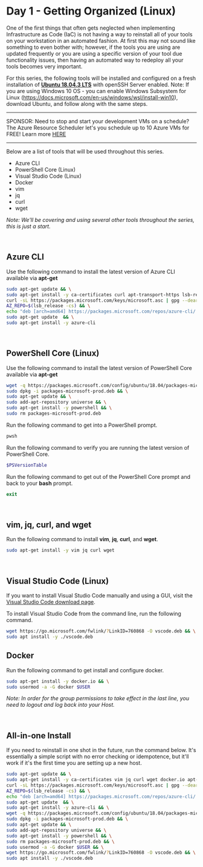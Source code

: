 # Day 1 - Getting Organized (Linux)

One of the first things that often gets neglected when implementing Infrastructure as Code (IaC) is not having a way to reinstall all of your tools on your workstation in an automated fashion. At first this may not sound like something to even bother with; however, if the tools you are using are updated frequently or you are using a specific version of your tool due functionality issues, then having an automated way to redeploy all your tools becomes very important.

For this series, the following tools will be installed and configured on a fresh installation of **[Ubuntu 18.04.3 LTS](https://ubuntu.com/download/server/thank-you?country=AT&version=18.04.3&architecture=amd64)** with openSSH Server enabled. Note: If you are using Windows 10 OS - you can enable Windows Subsystem for Linux (https://docs.microsoft.com/en-us/windows/wsl/install-win10), download Ubuntu, and follow along with the same steps.

***
SPONSOR: Need to stop and start your development VMs on a schedule? The Azure Resource Scheduler let's you schedule up to 10 Azure VMs for FREE! Learn more [HERE](https://azuremarketplace.microsoft.com/en-us/marketplace/apps/lumagatena.resourcescheduler?tab=Overview)
***

Below are a list of tools that will be used throughout this series.

* Azure CLI
* PowerShell Core (Linux)
* Visual Studio Code (Linux)
* Docker
* vim
* jq
* curl
* wget

*Note: We'll be covering and using several other tools throughout the series, this is just a start.*

<br />

## Azure CLI

Use the following command to install the latest version of Azure CLI available via **apt-get**

```bash
sudo apt-get update && \
sudo apt-get install -y ca-certificates curl apt-transport-https lsb-release gnupg && \
curl -sL https://packages.microsoft.com/keys/microsoft.asc | gpg --dearmor | sudo tee /etc/apt/trusted.gpg.d/microsoft.asc.gpg > /dev/null  && \
AZ_REPO=$(lsb_release -cs) && \
echo "deb [arch=amd64] https://packages.microsoft.com/repos/azure-cli/ $AZ_REPO main" | sudo tee /etc/apt/sources.list.d/azure-cli.list  && \
sudo apt-get update  && \
sudo apt-get install -y azure-cli
```

<br />

## PowerShell Core (Linux)

Use the following command to install the latest version of PowerShell Core available via **apt-get**

```bash
wget -q https://packages.microsoft.com/config/ubuntu/18.04/packages-microsoft-prod.deb && \
sudo dpkg -i packages-microsoft-prod.deb && \
sudo apt-get update && \
sudo add-apt-repository universe && \
sudo apt-get install -y powershell && \
sudo rm packages-microsoft-prod.deb

```

Run the following command to get into a PowerShell prompt.

```bash
pwsh
```

Run the following command to verify you are running the latest version of PowerShell Core.

```powershell
$PSVersionTable
```

Run the following command to get out of the PowerShell Core prompt and back to your **bash** prompt.

```powershell
exit
```

<br />

## vim, jq, curl, and wget

Run the following command to install **vim**, **jq**, **curl**, and **wget**.

```bash
sudo apt-get install -y vim jq curl wget
```

<br />

## Visual Studio Code (Linux)

If you want to install Visual Studio Code manually and using a GUI, visit the [Visual Studio Code download page](https://code.visualstudio.com/Download).

To install Visual Studio Code from the command line, run the following command.

```bash
wget https://go.microsoft.com/fwlink/?LinkID=760868 -O vscode.deb && \
sudo apt install -y ./vscode.deb
```

## Docker

Run the following command to get install and configure docker.

```bash
sudo apt-get install -y docker.io && \
sudo usermod -a -G docker $USER
```

*Note: In order for the group permissions to take effect in the last line, you need to logout and log back into your Host.*

<br />

## All-in-one Install

If you need to reinstall in one shot in the future, run the command below. It's essentially a simple script with no error checking or idempotence, but it'll work if it's the first time you are setting up a new host.

```bash
sudo apt-get update && \
sudo apt-get install -y ca-certificates vim jq curl wget docker.io apt-transport-https lsb-release gnupg && \
curl -sL https://packages.microsoft.com/keys/microsoft.asc | gpg --dearmor | sudo tee /etc/apt/trusted.gpg.d/microsoft.asc.gpg > /dev/null  && \
AZ_REPO=$(lsb_release -cs) && \
echo "deb [arch=amd64] https://packages.microsoft.com/repos/azure-cli/ $AZ_REPO main" | sudo tee /etc/apt/sources.list.d/azure-cli.list  && \
sudo apt-get update  && \
sudo apt-get install -y azure-cli && \
wget -q https://packages.microsoft.com/config/ubuntu/18.04/packages-microsoft-prod.deb && \
sudo dpkg -i packages-microsoft-prod.deb && \
sudo apt-get update && \
sudo add-apt-repository universe && \
sudo apt-get install -y powershell && \
sudo rm packages-microsoft-prod.deb && \
sudo usermod -a -G docker $USER && \
wget https://go.microsoft.com/fwlink/?LinkID=760868 -O vscode.deb && \
sudo apt install -y ./vscode.deb
```

